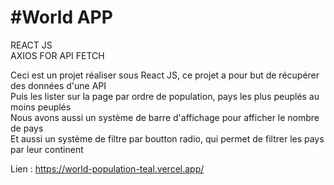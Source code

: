 # #World APP

REACT JS <br>
AXIOS FOR API FETCH

Ceci est un projet réaliser sous React JS, ce projet a pour but de récupérer des données d'une API <br>
Puis les lister sur la page par ordre de population, pays les plus peuplés au moins peuplés <br>
Nous avons aussi un système de barre d'affichage pour afficher le nombre de pays <br>
Et aussi un système de filtre par boutton radio, qui permet de filtrer les pays par leur continent <br>

Lien : https://world-population-teal.vercel.app/

